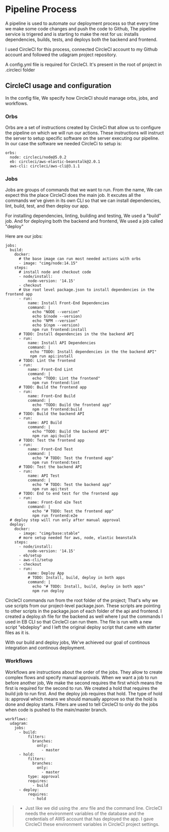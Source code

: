 # Pipeline Process

A pipeline is used to automate our deployment process so that every time we make some code changes and push the code to Github, The pipeline service is trigered and is starting to make the rest for us: installs dependencies, builds, tests, and deploys both the backend and frontend.

I used CircleCI for this process, connected CircleCI account to my Github account and followed the udagram project repository.

A config.yml file is required for CircleCI. It's present in the root of project in .circleci folder


## CircleCI usage and configuration

In the config file, We specify how CircleCI should manage orbs, jobs, and workflows.

### Orbs

Orbs are a set of instructions created by CircleCi that allow us to configure the pipeline on which we will run our actions. These instructions will instruct the server to setup specific software on the server executing our pipeline. In our case the software we needed CircleCi to setup is:
 ```
 orbs:
   node: circleci/node@5.0.2
   eb: circleci/aws-elastic-beanstalk@2.0.1
   aws-cli: circleci/aws-cli@3.1.1
 ```

### Jobs

Jobs are groups of commands that we want to run. From the name, We can expect this the place CircleCI does the main job. It excutes all the commands we've given in its own CLI so that we can install dependencies, lint, build, test, and then deploy our app.


For installing dependencies, linting, building and testing, We used a "build" job.
And for deploying both the backend and frontend, We used a job called "deploy"

Here are our jobs:
```
jobs:
  build:
    docker:
      # the base image can run most needed actions with orbs
      - image: "cimg/node:14.15"
    steps:
      # install node and checkout code
      - node/install:
          node-version: '14.15'         
      - checkout
      # Use root level package.json to install dependencies in the frontend app
      - run:
          name: Install Front-End Dependencies
          command: |
            echo "NODE --version" 
            echo $(node --version)
            echo "NPM --version" 
            echo $(npm --version)
            npm run frontend:install
      # TODO: Install dependencies in the the backend API          
      - run:
          name: Install API Dependencies
          command: |
           echo "TODO: Install dependencies in the the backend API"
           npm run api:install
      # TODO: Lint the frontend
      - run:
          name: Front-End Lint
          command: |
            echo "TODO: Lint the frontend"
            npm run frontend:lint
      # TODO: Build the frontend app
      - run:
          name: Front-End Build
          command: |
            echo "TODO: Build the frontend app"
            npm run frontend:build
      # TODO: Build the backend API      
      - run:
          name: API Build
          command: |
            echo "TODO: Build the backend API"
            npm run api:build
      # TODO: Test the frontend app     
      - run:
          name: Front-End Test          
          command: |
            echo "# TODO: Test the frontend app"
            npm run frontend:test 
      # TODO: Test the backend API      
      - run:
          name: API Test          
          command: |
            echo "# TODO: Test the backend app"
            npm run api:test
      # TODO: End to end test for the frontend app      
      - run:
          name: Front-End e2e Test          
          command: |
            echo "# TODO: Test the frontend app"
            npm run frontend:e2e
  # deploy step will run only after manual approval
  deploy:
    docker:
      - image: "cimg/base:stable"
      # more setup needed for aws, node, elastic beanstalk
    steps:
      - node/install:
          node-version: '14.15' 
      - eb/setup
      - aws-cli/setup
      - checkout
      - run:
          name: Deploy App
          # TODO: Install, build, deploy in both apps
          command: |
            echo "# TODO: Install, build, deploy in both apps"
            npm run deploy
```
CircleCI commands run from the root folder of the project; That's why we use scripts from our project-level package.json. These scripts are pointing to other scripts in the package.json of each folder of the api and frontend. I created a deploy.sh file for the backend as well where I put the commands I used in EB CLI so that CircleCI can run them. The file is run with a new script "ebdeploy" and I left the original deploy script that came with starter files as it is.

With our build and deploy jobs, We've achieved our goal of continous integration and continous deployment.


### Workflows

Workflows are instructions about the order of the jobs. They allow to create complex flows and specify manual approvals.
When we want a job to run before another job, We make the second requires the first which means the first is required for the second to run. We created a hold that requires the build job to run first. And the deploy job requires that hold. The type of hold is: approval which means we should manually approve so that the hold is done and deploy starts.
Filters are used to tell CircleCI to only do the jobs when code is pushed to the main/master branch.

```
workflows:
  udagram:
    jobs:
      - build:
          filters:
            branches:
              only:
                - master
      - hold:
          filters:
            branches:
              only:
                - master
          type: approval
          requires:
            - build
      - deploy:
          requires:
            - hold
```

> - Just like we did using the .env file and the command line. CircleCI needs the environment variables of the database and the credentials of AWS account that has deployed the app. I gave CircleCI these environment variables in CircleCI project settings.

